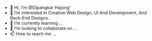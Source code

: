 - 👋 Hi, I’m @Dipangkar Hajong'
- 👀 I’m interested in Creative Web Design, UI And Development, And Back-End Designs. 
- 🌱 I’m currently learning ... 
- 💞️ I’m looking to collaborate on ...
- 📫 How to reach me ...

<!---
dipangkar747/dipangkar747 is a ✨ special ✨ repository because its `README.md` (this file) appears on your GitHub profile.
You can click the Preview link to take a look at your changes.
--->
